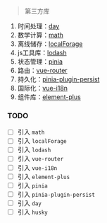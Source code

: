 > 第三方库
1. 时间处理：[day](https://day.js.org)
2. 数学计算：[math](https://mathjs.org)
3. 离线储存：[localForage](https://localforage.docschina.org)
4. js工具库：[lodash](https://www.lodashjs.com)
5. 状态管理：[pinia](https://pinia.vuejs.org)
6. 路由：[vue-router](https://router.vuejs.org)
7. 持久化：[pinia-plugin-persist](https://github.com/Seb-L/pinia-plugin-persist)
8. 国际化：[vue-i18n](https://vue-i18n.intlify.dev)
9. 组件库：[element-plus](https://element-plus.org)

### TODO
- [ ] 引入 `math`
- [ ] 引入 `localForage`
- [ ] 引入 `lodash`
- [ ] 引入 `vue-router`
- [ ] 引入 `vue-i18n`
- [ ] 引入 `element-plus`
- [ ] 引入 `pinia` 
- [ ] 引入 `pinia-plugin-persist` 
- [ ] 引入 `day`
- [ ] 引入 `husky` 
